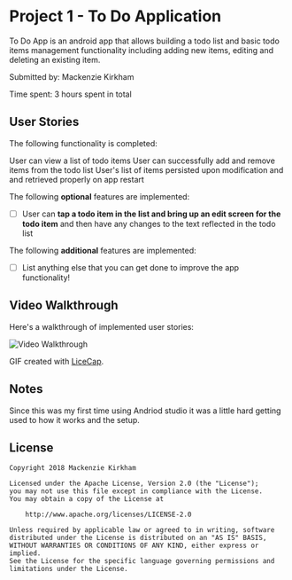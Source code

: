

# Project 1 - To Do Application

To Do App is an android app that allows building a todo list and basic todo items management functionality including adding new items, editing and deleting an existing item.

Submitted by:  Mackenzie Kirkham

Time spent: 3 hours spent in total

## User Stories

The following functionality is completed:

 User can view a list of todo items
 User can successfully add and remove items from the todo list
 User's list of items persisted upon modification and and retrieved properly on app restart

The following **optional** features are implemented:

* [ ] User can **tap a todo item in the list and bring up an edit screen for the todo item** and then have any changes to the text reflected in the todo list

The following **additional** features are implemented:

* [ ] List anything else that you can get done to improve the app functionality!

## Video Walkthrough

Here's a walkthrough of implemented user stories:

<img src='http://i.imgur.com/link/to/your/gif/file.gif' title='Video Walkthrough' width='' alt='Video Walkthrough' />

GIF created with [LiceCap](http://www.cockos.com/licecap/).

## Notes

Since this was my first time using Andriod studio it was a little hard getting used to how it works and the setup.

## License

    Copyright 2018 Mackenzie Kirkham

    Licensed under the Apache License, Version 2.0 (the "License");
    you may not use this file except in compliance with the License.
    You may obtain a copy of the License at

        http://www.apache.org/licenses/LICENSE-2.0

    Unless required by applicable law or agreed to in writing, software
    distributed under the License is distributed on an "AS IS" BASIS,
    WITHOUT WARRANTIES OR CONDITIONS OF ANY KIND, either express or implied.
    See the License for the specific language governing permissions and
    limitations under the License.
